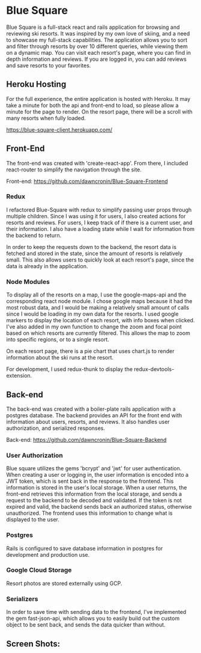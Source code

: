 # Blue Square
Blue Square is a full-stack react and rails application for browsing and reviewing ski resorts. It was inspired by my own love of skiing, and a need to showcase my full-stack capabilities. The application allows you to sort and filter through resorts by over 10 different queries, while viewing them on a dynamic map. You can visit each resort's page, where you can find in depth information and reviews. If you are logged in, you can add reviews and save resorts to your favorites.

## Heroku Hosting
For the full experience, the entire application is hosted with Heroku. It may take a minute for both the api and front-end to load, so please allow a minute for the page to render. On the resort page, there will be a scroll with many resorts when fully loaded.

https://blue-square-client.herokuapp.com/

## Front-End
The front-end was created with 'create-react-app'. From there, I included react-router to simplify the navigation through the site.

Front-end: https://github.com/dawncronin/Blue-Square-Frontend

### Redux
I refactored Blue-Square with redux to simplify passing user props through multiple children. Since I was using it for users, I also created actions for resorts and reviews. For users, I keep track of if there is a current user, and their information. I also have a loading state while I wait for information from the backend to return.

In order to keep the requests down to the backend, the resort data is fetched and stored in the state, since the amount of resorts is relatively small. This also allows users to quickly look at each resort's page, since the data is already in the application.

### Node Modules
To display all of the resorts on a map, I use the google-maps-api and the corresponding react node module. I chose google maps because it had the most robust data, and I would be making a relatively small amount of calls since I would be loading in my own data for the resorts. I used google markers to display the location of each resort, with info boxes when clicked. I've also added in my own function to change the zoom and focal point based on which resorts are currently filtered. This allows the map to zoom into specific regions, or to a single resort.

On each resort page, there is a pie chart that uses chart.js to render information about the ski runs at the resort.

For development, I used redux-thunk to display the redux-devtools-extension.

## Back-end
The back-end was created with a boiler-plate rails application with a postgres database. The backend provides an API for the front end with information about users, resorts, and reviews. It also handles user authorization, and serialized responses.

Back-end: https://github.com/dawncronin/Blue-Square-Backend

### User Authorization
Blue square utilizes the gems 'bcrypt' and 'jwt' for user authentication. When creating a user or logging in, the user information is encoded into a JWT token, which is sent back in the response to the frontend. This information is stored in the user's local storage. When a user returns, the front-end retrieves this information from the local storage, and sends a request to the backend to be decoded and validated. If the token is not expired and valid, the backend sends back an authorized status, otherwise unauthorized. The frontend uses this information to change what is displayed to the user.

### Postgres
Rails is configured to save database information in postgres for development and production use.

### Google Cloud Storage
Resort photos are stored externally using GCP.

### Serializers
In order to save time with sending data to the frontend, I've implemented the gem fast-json-api, which allows you to easily build out the custom object to be sent back, and sends the data quicker than without.

## Screen Shots:
